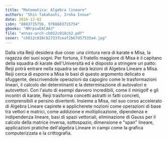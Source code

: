 ```yaml
---
title: "Matematica: Algebra lineare"
authors: "Shin Takahashi, Iroha Inoue"
date: 2016-12-02
isbn: "8883715756, 9788883715754"
gbooks: "NMrpswEACAAJ"
file: "annas-arch-cb012c018cb2.pdf"
cover: "cb012c018cb27337ceaf2b67d57535a4.jpg"
---
```


Dalla vita Reiji desidera due cose: una cintura nera di karate e Misa, la ragazza dei suoi sogni. Per fortuna, il fratello maggiore di Misa è il capitano della squadra di karate dell'Università ed è disposto a stringere un patto: Reiji potrà entrare nella squadra se darà lezioni di Algebra Lineare a Misa. Reiji cerca di esporre a Misa le basi di questo argomento delicato e sfuggente, descrivendole operazioni da capogiro come le trasformazioni lineari, il calcolo dei determinanti e la determinazione di autovalori e autovettori. Con l'aiuto di esempi davvero incredibili, come il minigolf e gli incontri di karate, Reiji trasforma concetti astratti in fatti concreti, comprensibili e persino divertenti. Insieme a Misa, nel suo corso accelerato di Algebra Lineare capirete e applicherete nozioni come operazioni di base tra vettori e matrici, come addizione e moltiplicazione, dipendenza e indipendenza lineare, basi di spazi vettoriali, eliminazione di Gauss per il calcolo della matrice inversa, sottospazio, dimensione e "span" lineare, applicazioni pratiche dell'algebra Lineare in campi come la grafica computerizzata e la crittografia.
